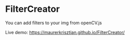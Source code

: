 # FilterCreator

You can add filters to your img from openCV.js

Live demo: https://maurerkrisztian.github.io/FilterCreator/
